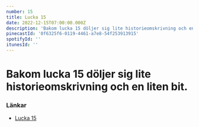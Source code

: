```yaml
---
number: 15
title: Lucka 15
date: 2022-12-15T07:00:00.000Z
description: 'Bakom lucka 15 döljer sig lite historieomskrivning och en liten bit.'
pinecastId: '0f6325f6-0119-4461-a7e8-54f253913915'
spotifyId: ''
itunesId: ''
---
```


# Bakom lucka 15 döljer sig lite historieomskrivning och en liten bit.

### Länkar

- [Lucka 15](https://bytes.dev/)
